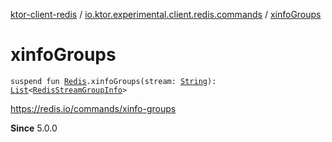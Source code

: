 [ktor-client-redis](../index.md) / [io.ktor.experimental.client.redis.commands](index.md) / [xinfoGroups](./xinfo-groups.md)

# xinfoGroups

`suspend fun `[`Redis`](../io.ktor.experimental.client.redis/-redis/index.md)`.xinfoGroups(stream: `[`String`](https://kotlinlang.org/api/latest/jvm/stdlib/kotlin/-string/index.html)`): `[`List`](https://kotlinlang.org/api/latest/jvm/stdlib/kotlin.collections/-list/index.html)`<`[`RedisStreamGroupInfo`](-redis-stream-group-info/index.md)`>`

https://redis.io/commands/xinfo-groups

**Since**
5.0.0

